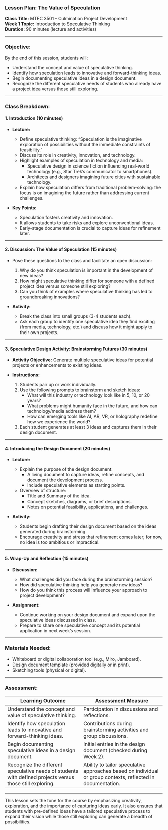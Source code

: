 ### Lesson Plan: The Value of Speculation

**Class Title:** MTEC 3501 - Culmination Project Development  
**Week 1 Topic:** Introduction to Speculative Thinking  
**Duration:** 90 minutes (lecture and activities)  

---

### **Objective:**
By the end of this session, students will:
- Understand the concept and value of speculative thinking.
- Identify how speculation leads to innovative and forward-thinking ideas.
- Begin documenting speculative ideas in a design document.
- Recognize the different speculative needs of students who already have a project idea versus those still exploring.

---

### **Class Breakdown:**

#### **1. Introduction (10 minutes)**
- **Lecture:**
  - Define speculative thinking: “Speculation is the imaginative exploration of possibilities without the immediate constraints of feasibility.”
  - Discuss its role in creativity, innovation, and technology.
  - Highlight examples of speculation in technology and media:
    - Speculative design in science fiction influencing real-world technology (e.g., Star Trek’s communicator to smartphones).
    - Architects and designers imagining future cities with sustainable technology.
  - Explain how speculation differs from traditional problem-solving: the focus is on imagining the future rather than addressing current challenges.

- **Key Points:**
  - Speculation fosters creativity and innovation.
  - It allows students to take risks and explore unconventional ideas.
  - Early-stage documentation is crucial to capture ideas for refinement later.

---

#### **2. Discussion: The Value of Speculation (15 minutes)**
- Pose these questions to the class and facilitate an open discussion:
  1. Why do you think speculation is important in the development of new ideas?
  2. How might speculative thinking differ for someone with a defined project idea versus someone still exploring?
  3. Can you think of examples where speculative thinking has led to groundbreaking innovations?

- **Activity:**
  - Break the class into small groups (3-4 students each).
  - Ask each group to identify one speculative idea they find exciting (from media, technology, etc.) and discuss how it might apply to their own projects.

---

#### **3. Speculative Design Activity: Brainstorming Futures (30 minutes)**
- **Activity Objective:** Generate multiple speculative ideas for potential projects or enhancements to existing ideas.

- **Instructions:**
  1. Students pair up or work individually.
  2. Use the following prompts to brainstorm and sketch ideas:
     - What will this industry or technology look like in 5, 10, or 20 years?
     - What problems might humanity face in the future, and how can technology/media address them?
     - How can emerging tools like AI, AR, VR, or holography redefine how we experience the world?
  3. Each student generates at least 3 ideas and captures them in their design document.

---

#### **4. Introducing the Design Document (20 minutes)**
- **Lecture:**
  - Explain the purpose of the design document:
    - A living document to capture ideas, refine concepts, and document the development process.
    - Include speculative elements as starting points.
  - Overview of structure:
    - Title and Summary of the idea.
    - Concept sketches, diagrams, or brief descriptions.
    - Notes on potential feasibility, applications, and challenges.

- **Activity:**
  - Students begin drafting their design document based on the ideas generated during brainstorming.
  - Encourage creativity and stress that refinement comes later; for now, no idea is too ambitious or impractical.

---

#### **5. Wrap-Up and Reflection (15 minutes)**
- **Discussion:**
  - What challenges did you face during the brainstorming session?
  - How did speculative thinking help you generate new ideas?
  - How do you think this process will influence your approach to project development?

- **Assignment:**
  - Continue working on your design document and expand upon the speculative ideas discussed in class.
  - Prepare to share one speculative concept and its potential application in next week’s session.

---

### **Materials Needed:**
- Whiteboard or digital collaboration tool (e.g., Miro, Jamboard).
- Design document template (provided digitally or in print).
- Sketching tools (physical or digital).

---

### **Assessment:**

| **Learning Outcome** | **Assessment Measure** |
|-----------------------|-------------------------|
| Understand the concept and value of speculative thinking. | Participation in discussions and reflections. |
| Identify how speculation leads to innovative and forward-thinking ideas. | Contributions during brainstorming activities and group discussions. |
| Begin documenting speculative ideas in a design document. | Initial entries in the design document (checked during Week 2). |
| Recognize the different speculative needs of students with defined projects versus those still exploring. | Ability to tailor speculative approaches based on individual or group contexts, reflected in documentation. |

---

This lesson sets the tone for the course by emphasizing creativity, exploration, and the importance of capturing ideas early. It also ensures that students with pre-defined ideas have a tailored speculative process to expand their vision while those still exploring can generate a breadth of possibilities.

